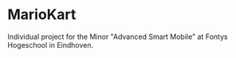 # MarioKart
Individual project for the Minor "Advanced Smart Mobile" at Fontys Hogeschool in Eindhoven.
